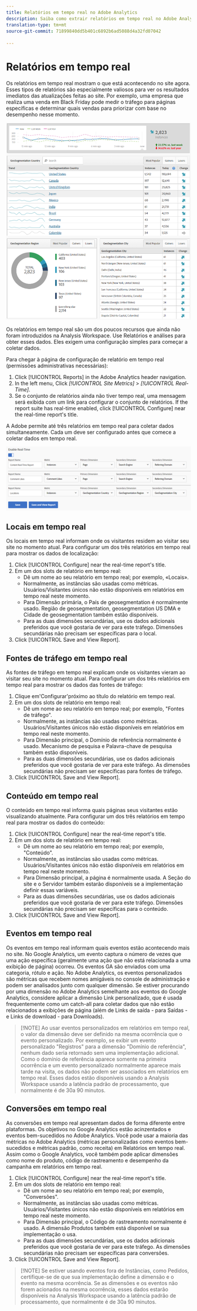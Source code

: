 ```yaml
---
title: Relatórios em tempo real no Adobe Analytics
description: Saiba como extrair relatórios em tempo real no Adobe Analytics, direcionados aos usuários mais familiarizados com o Google Analytics.
translation-type: tm+mt
source-git-commit: 71899840dd5b401c6892b6ad5088d4a32fd07042

---
```



# Relatórios em tempo real

Os relatórios em tempo real mostram o que está acontecendo no site agora. Esses tipos de relatórios são especialmente valiosos para ver os resultados imediatos das atualizações feitas ao site. Por exemplo, uma empresa que realiza uma venda em Black Friday pode medir o tráfego para páginas específicas e determinar quais vendas para priorizar com base no desempenho nesse momento.

![Relatório em tempo real](../assets/realtime.png)

Os relatórios em tempo real são um dos poucos recursos que ainda não foram introduzidos na Analysis Workspace. Use Relatórios e análises para obter esses dados. Eles exigem uma configuração simples para começar a coletar dados.

Para chegar à página de configuração de relatório em tempo real (permissões administrativas necessárias):

1. Click [!UICONTROL Reports] in the Adobe Analytics header navigation.
2. In the left menu, Click *[!UICONTROL Site Metrics]* &gt; *[!UICONTROL Real-Time]*.
3. Se o conjunto de relatórios ainda não tiver tempo real, uma mensagem será exibida com um link para configurar o conjunto de relatórios. If the report suite has real-time enabled, click [!UICONTROL Configure] near the real-time report's title.

A Adobe permite até três relatórios em tempo real para coletar dados simultaneamente. Cada um deve ser configurado antes que comece a coletar dados em tempo real.

![Configuração de relatório em tempo real](../assets/realtime_config.png)

## Locais em tempo real

Os locais em tempo real informam onde os visitantes residem ao visitar seu site no momento atual. Para configurar um dos três relatórios em tempo real para mostrar os dados de localização:

1. Click [!UICONTROL Configure] near the real-time report's title.
2. Em um dos slots de relatório em tempo real:
   * Dê um nome ao seu relatório em tempo real; por exemplo, «Locais».
   * Normalmente, as instâncias são usadas como métricas. Usuários/Visitantes únicos não estão disponíveis em relatórios em tempo real neste momento.
   * Para Dimensão primária, o País de geosegmentation é normalmente usado. Região de geosegmentation, geosegmentation US DMA e Cidade de geosegmentation também estão disponíveis.
   * Para as duas dimensões secundárias, use os dados adicionais preferidos que você gostaria de ver para este tráfego. Dimensões secundárias não precisam ser específicas para o local.
3. Click [!UICONTROL Save and View Report].

## Fontes de tráfego em tempo real

As fontes de tráfego em tempo real explicam onde os visitantes vieram ao visitar seu site no momento atual. Para configurar um dos três relatórios em tempo real para mostrar os dados das fontes de tráfego:

1. Clique em'Configurar'próximo ao título do relatório em tempo real.
2. Em um dos slots de relatório em tempo real:
   * Dê um nome ao seu relatório em tempo real; por exemplo, "Fontes de tráfego".
   * Normalmente, as instâncias são usadas como métricas. Usuários/Visitantes únicos não estão disponíveis em relatórios em tempo real neste momento.
   * Para Dimensão principal, o Domínio de referência normalmente é usado. Mecanismo de pesquisa e Palavra-chave de pesquisa também estão disponíveis.
   * Para as duas dimensões secundárias, use os dados adicionais preferidos que você gostaria de ver para este tráfego. As dimensões secundárias não precisam ser específicas para fontes de tráfego.
3. Click [!UICONTROL Save and View Report].

## Conteúdo em tempo real

O conteúdo em tempo real informa quais páginas seus visitantes estão visualizando atualmente. Para configurar um dos três relatórios em tempo real para mostrar os dados do conteúdo:

1. Click [!UICONTROL Configure] near the real-time report's title.
2. Em um dos slots de relatório em tempo real:
   * Dê um nome ao seu relatório em tempo real; por exemplo, "Conteúdo".
   * Normalmente, as instâncias são usadas como métricas. Usuários/Visitantes únicos não estão disponíveis em relatórios em tempo real neste momento.
   * Para Dimensão principal, a página é normalmente usada. A Seção do site e o Servidor também estarão disponíveis se a implementação definir essas variáveis.
   * Para as duas dimensões secundárias, use os dados adicionais preferidos que você gostaria de ver para este tráfego. Dimensões secundárias não precisam ser específicas para o conteúdo.
3. Click [!UICONTROL Save and View Report].

## Eventos em tempo real

Os eventos em tempo real informam quais eventos estão acontecendo mais no site. No Google Analytics, um evento captura o número de vezes que uma ação específica (geralmente uma ação que não está relacionada a uma exibição de página) ocorreu. Os eventos GA são enviados com uma categoria, rótulo e ação. No Adobe Analytics, os eventos personalizados são métricas que recebem nomes amigáveis no console de administração e podem ser analisados junto com qualquer dimensão. Se estiver procurando por uma dimensão no Adobe Analytics semelhante aos eventos do Google Analytics, considere aplicar a dimensão Link personalizado, que é usada frequentemente como um catch-all para coletar dados que não estão relacionados a exibições de página (além de Links de saída - para Saídas - e Links de download - para Downloads).

> [!NOTE] Ao usar eventos personalizados em relatórios em tempo real, o valor da dimensão deve ser definido na mesma ocorrência que o evento personalizado. Por exemplo, se exibir um evento personalizado "Registros" para a dimensão "Domínio de referência", nenhum dado seria retornado sem uma implementação adicional. Como o domínio de referência aparece somente na primeira ocorrência e um evento personalizado normalmente aparece mais tarde na visita, os dados não podem ser associados em relatórios em tempo real. Esses dados estão disponíveis usando a Analysis Workspace usando a latência padrão de processamento, que normalmente é de 30a 90 minutos.

## Conversões em tempo real

As conversões em tempo real apresentam dados de forma diferente entre plataformas. Os objetivos no Google Analytics estão acinzentados e eventos bem-sucedidos no Adobe Analytics. Você pode usar a maioria das métricas no Adobe Analytics (métricas personalizadas como eventos bem-sucedidos e métricas padrão, como receita) em Relatórios em tempo real. Assim como o Google Analytics, você também pode aplicar dimensões como nome do produto, código de rastreamento e desempenho da campanha em relatórios em tempo real.

1. Click [!UICONTROL Configure] near the real-time report's title.
2. Em um dos slots de relatório em tempo real:
   * Dê um nome ao seu relatório em tempo real; por exemplo, "Conversões".
   * Normalmente, as instâncias são usadas como métricas. Usuários/Visitantes únicos não estão disponíveis em relatórios em tempo real neste momento.
   * Para Dimensão principal, o Código de rastreamento normalmente é usado. A dimensão Produtos também está disponível se sua implementação o usa.
   * Para as duas dimensões secundárias, use os dados adicionais preferidos que você gostaria de ver para este tráfego. As dimensões secundárias não precisam ser específicas para conversões.
3. Click [!UICONTROL Save and View Report].

> [!NOTE] Se estiver usando eventos fora de Instâncias, como Pedidos, certifique-se de que sua implementação define a dimensão e o evento na mesma ocorrência. Se as dimensões e os eventos não forem acionados na mesma ocorrência, esses dados estarão disponíveis na Analysis Workspace usando a latência padrão de processamento, que normalmente é de 30a 90 minutos.
